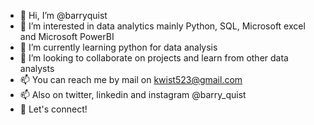 - 👋 Hi, I’m @barryquist
- 👀 I’m interested in data analytics mainly Python, SQL, Microsoft excel and Microsoft PowerBI
- 🌱 I’m currently learning python for data analysis
- 💞️ I’m looking to collaborate on projects and learn from other data analysts
- 📫 You can reach me by mail on kwist523@gmail.com
- 📫 Also on twitter, linkedin and instagram @barry_quist
- 👋 Let's connect!

<!---
barryquist/barryquist is a ✨ special ✨ repository because its `README.md` (this file) appears on your GitHub profile.
You can click the Preview link to take a look at your changes.
--->
